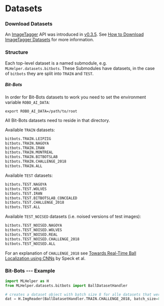 # Datasets

### Download Datasets

An [ImageTagger](https://imagetagger.bit-bots.de) API was introduced in [v0.3.5](https://github.com/Daniel451/MLHelper/releases/tag/v0.3.5). See [How to Download ImageTagger Datasets](imagetagger.md) for more information.

### Structure

Each top-level dataset is a named submodule, e.g. `MLHelper.datasets.bitbots`. These Submodules have datasets, in the case of `bitbots` they are split into `TRAIN` and `TEST`.

##### Bit-Bots

In order for Bit-Bots datasets to work you need to set the environment variable `ROBO_AI_DATA`:

```export ROBO_AI_DATA=/path/to/root```

All Bit-Bots datasets need to reside in that directory.

Available ``TRAIN`` datasets:

```python
bitbots.TRAIN.LEIPZIG
bitbots.TRAIN.NAGOYA
bitbots.TRAIN.IRAN
bitbots.TRAIN.MONTREAL
bitbots.TRAIN.BITBOTSLAB
bitbots.TRAIN.CHALLENGE_2018
bitbots.TRAIN.ALL
```

Available ``TEST`` datasets:

```python
bitbots.TEST.NAGOYA
bitbots.TEST.WOLVES
bitbots.TEST.IRAN
bitbots.TEST.BITBOTSLAB_CONCEALED
bitbots.TEST.CHALLENGE_2018
bitbots.TEST.ALL
```


Available ``TEST_NOISED`` datasets (i.e. noised versions of test images):

```python
bitbots.TEST_NOISED.NAGOYA
bitbots.TEST_NOISED.WOLVES
bitbots.TEST_NOISED.REAL
bitbots.TEST_NOISED.CHALLENGE_2018
bitbots.TEST_NOISED.ALL
```

For an explanation of `CHALLENGE_2018` see [Towards Real-Time Ball Localization using CNNs](https://robocup.informatik.uni-hamburg.de/wp-content/uploads/2018/06/2018_Speck_Ball_Localization.pdf) by Speck et al.

### Bit-Bots --- Example

```python
import MLHelper as H
from MLHelper.datasets.bitbots import BallDatasetHandler

# creates a dataset object with batch size 8 for alle datasets that were included in 'CHALLENGE 2018'
dat = H.ImgReader(BallDatasetHandler.TRAIN.CHALLENGE_2018, batch_size=8)
```
